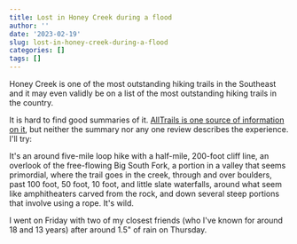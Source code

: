 ```yaml
---
title: Lost in Honey Creek during a flood
author: ''
date: '2023-02-19'
slug: lost-in-honey-creek-during-a-flood
categories: []
tags: []
---
```


Honey Creek is one of the most outstanding hiking trails in the Southeast and it may even validly be on a list of the most outstanding hiking trails in the country. 

It is hard to find good summaries of it. [AllTrails is one source of information on it](https://www.alltrails.com/trail/us/tennessee/honey-creek-loop), but neither the summary nor any one review describes the experience. I'll try:

It's an around five-mile loop hike with a half-mile, 200-foot cliff line, an overlook of the free-flowing Big South Fork, a portion in a valley that seems primordial, where the trail goes in the creek, through and over boulders, past 100 foot, 50 foot, 10 foot, and little slate waterfalls, around what seem like amphitheaters carved from the rock, and down several steep portions that involve using a rope. It's wild.

I went on Friday with two of my closest friends (who I've known for around 18 and 13 years) after around 1.5" of rain on Thursday. 